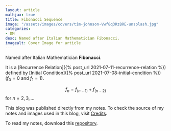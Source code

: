 ```yaml
---
layout: article
mathjax: true
title: Fibonacci Sequence
image: "/assets/images/covers/tim-johnson-Vwf8q3RzBRE-unsplash.jpg"
categories:
- DM
desc: Named after Italian Mathematician Fibonacci. 
imagealt: Cover Image for article
---
```


Named after Italian Mathematician <b>Fibonacci</b>.

It is a [Recurrence Relation]({% post_url 2021-07-11-recurrence-relation %}) defined by [Initial Condition]({% post_url 2021-07-08-initial-condition %}) ($f_0 = 0$ and $f_1 = 1$).

























































































































































































































































































































































































































$$f_n = f_{(n-1)} + f_{(n-2)}$$ for $n = 2, 3, \dots$

























































































































































































































































































































































































































This blog was published directly from my notes.
To check the source of my notes and images used in this blog, visit <a href="/credits.html" target="_blank">Credits</a>.

To read my notes, download this <a href="https://github.com/bovem/CS" target="blank">repository</a>.
